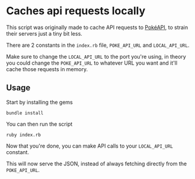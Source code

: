 # Caches api requests locally

This script was originally made to cache API requests to [PokéAPI](https://pokeapi.co/), to strain their servers just a tiny bit less.

There are 2 constants in the `index.rb` file, `POKE_API_URL` and `LOCAL_API_URL`.

Make sure to change the `LOCAL_API_URL` to the port you're using, in theory you could change the `POKE_API_URL` to whatever URL you want and it'll cache those requests in memory.

## Usage

Start by installing the gems

`bundle install`

You can then run the script

`ruby index.rb`

Now that you're done, you can make API calls to your `LOCAL_API_URL` constant.

This will now serve the JSON, instead of always fetching directly from the `POKE_API_URL`.
